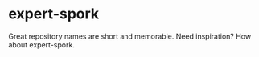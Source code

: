 # expert-spork
Great repository names are short and memorable. Need inspiration? How about expert-spork. 
